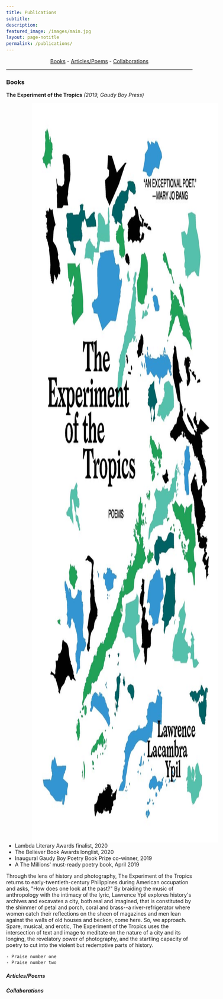 ```yaml
---
title: Publications
subtitle:
description:
featured_image: /images/main.jpg
layout: page-notitle
permalink: /publications/
---
```


<center><a href="#sectionbooks">Books</a> - <a href="#sectionarticlespoems">Articles/Poems</a> - <a href="#sectioncollaborations">Collaborations</a> </center>

---
### Books<a name="sectionbooks"></a>

**The Experiment of the Tropics** *(2019, Gaudy Boy Press)*

<img src="/images/experiment.jpg"
    alt="Experiment of the Tropics"
    style="height:50vh; display: block; float:left; width:auto; padding-left:70px; padding-right:15px">

- Lambda Literary Awards finalist, 2020
- The Believer Book Awards longlist, 2020
- Inaugural Gaudy Boy Poetry Book Prize co-winner, 2019
- A The Millions' must-ready poetry book, April 2019


Through the lens of history and photography, The Experiment of the Tropics returns to early-twentieth-century Philippines during American occupation and asks, "How does one look at the past?"
By braiding the music of anthropology with the intimacy of the lyric, Lawrence Ypil explores history's archives and excavates a city, both real and imagined, that is constituted by the shimmer of petal and porch, coral and brass--a river-refrigerator where women catch their reflections on the sheen of magazines and men lean against the walls of old houses and beckon, come here. So, we approach.
Spare, musical, and erotic, The Experiment of the Tropics uses the intersection of text and image to meditate on the nature of a city and its longing, the revelatory power of photography, and the startling capacity of poetry to cut into the violent but redemptive parts of history.

    - Praise number one
    - Praise number two

##### Articles/Poems<a name="sectionarticlespoems"></a>

##### Collaborations<a name="sectioncollaborations"></a>